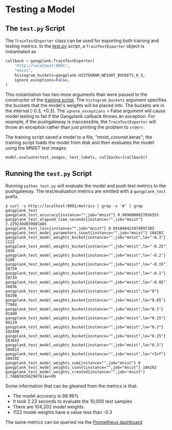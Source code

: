 # Testing a Model
## The `test.py` Script
The `TrainTestExporter` class can be used for exporting both training and testing metrics. In the [test.py](./test.py) script,
a `TrainTestExporter` object is instantiated as

```python
callback = gangplank.TrainTestExporter(
    "http://localhost:9091",
    "mnist",
    histogram_buckets=gangplank.HISTOGRAM_WEIGHT_BUCKETS_0_3,
    ignore_exceptions=False,
)
```

This instantiation has two more arguments than were passed to the constructor of the [training script](../train/train.py).
The `histogram_buckets` argument specifies the buckets that the model's weights will be placed into. The buckets are in the interval [-0.3, +0.3].
The `ignore_exceptions` = False argument will cause model testing to fail if the Gangplank callback throws an exception. For example, if the pushgateway is inaccessible, the `TrainTestExporter` will throw an exception rather than just printing the problem to `stderr`.

The training script saved a model to a file, "mnist_convnet.keras"; the training script loads the model from disk and then
evaluates the model using the MNIST test images

```python
model.evaluate(test_images, test_labels, callbacks=[callback])
```

## Running the `test.py` Script
Running `python test.py` will evaluate the model and push test metrics to the pushgateway.
The test/evaluation metrics are emitted with a `gangplank_test` prefix

```
$ curl -s http://localhost:9091/metrics | grep -v '#' | grep gangplank_test
gangplank_test_accuracy{instance="",job="mnist"} 0.9896000027656555
gangplank_test_elapsed_time_seconds{instance="",job="mnist"} 2.2292304039001465
gangplank_test_loss{instance="",job="mnist"} 0.041046421974897385
gangplank_test_model_parameters_count{instance="",job="mnist"} 104202
gangplank_test_model_weights_bucket{instance="",job="mnist",le="-0.3"} 1122
gangplank_test_model_weights_bucket{instance="",job="mnist",le="-0.25"} 2456
gangplank_test_model_weights_bucket{instance="",job="mnist",le="-0.2"} 5280
gangplank_test_model_weights_bucket{instance="",job="mnist",le="-0.15"} 10759
gangplank_test_model_weights_bucket{instance="",job="mnist",le="-0.1"} 20734
gangplank_test_model_weights_bucket{instance="",job="mnist",le="-0.05"} 36836
gangplank_test_model_weights_bucket{instance="",job="mnist",le="0"} 58190
gangplank_test_model_weights_bucket{instance="",job="mnist",le="0.05"} 77984
gangplank_test_model_weights_bucket{instance="",job="mnist",le="0.1"} 91480
gangplank_test_model_weights_bucket{instance="",job="mnist",le="0.15"} 99129
gangplank_test_model_weights_bucket{instance="",job="mnist",le="0.2"} 102498
gangplank_test_model_weights_bucket{instance="",job="mnist",le="0.25"} 103643
gangplank_test_model_weights_bucket{instance="",job="mnist",le="0.3"} 104013
gangplank_test_model_weights_bucket{instance="",job="mnist",le="+Inf"} 104202
gangplank_test_model_weights_sum{instance="",job="mnist"} 0
gangplank_test_model_weights_count{instance="",job="mnist"} 104202
gangplank_test_model_weights_created{instance="",job="mnist"} 1.7488593562987614e+09
```

Some information that can be gleaned from the metrics is that:
 * The model accuracy is 98.96%
 * It took 2.23 seconds to evaluate the 10,000 test samples
 * There are 104,202 model weights
 * 1122 model weights have a value less than -0.3

The same metrics can be queried via the [Prometheus dashboard](http://localhost:9090) 